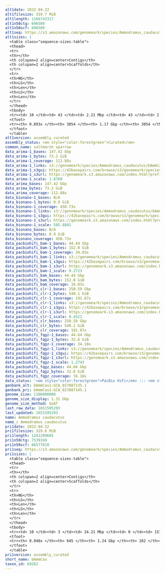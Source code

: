 ```yaml
---
alt1date: 2022-04-22
alt1filesize: 319.7 MiB
alt1length: 1166743317
alt1n50ctg: 696509
alt1n50scf: 696509
alt1seq: https://s3.amazonaws.com/genomeark/species/Ammodramus_caudacutus/bAmmCau1/assembly_curated/bAmmCau1.alt.cur.20220422.fasta.gz
alt1sizes: |
  <table class="sequence-sizes-table">
  <thead>
  <tr>
  <th></th>
  <th colspan=2 align=center>Contigs</th>
  <th colspan=2 align=center>Scaffolds</th>
  </tr>
  <tr>
  <th>NG</th>
  <th>LG</th>
  <th>Len</th>
  <th>LG</th>
  <th>Len</th>
  </tr>
  </thead>
  <tbody>
  <tr><td> 10 </td><td> 43 </td><td> 2.21 Mbp </td><td> 43 </td><td> 2.21 Mbp </td></tr>  <tr><td> 20 </td><td> 115 </td><td> 1.55 Mbp </td><td> 115 </td><td> 1.55 Mbp </td></tr>  <tr><td> 30 </td><td> 214 </td><td> 1.15 Mbp </td><td> 214 </td><td> 1.15 Mbp </td></tr>  <tr><td> 40 </td><td> 340 </td><td> 0.91 Mbp </td><td> 340 </td><td> 0.91 Mbp </td></tr>  <tr style="background-color:#cccccc;"><td> 50 </td><td> 504 </td><td> 0.70 Mbp </td><td> 504 </td><td> 0.70 Mbp </td></tr>  <tr><td> 60 </td><td> 725 </td><td> 0.51 Mbp </td><td> 725 </td><td> 0.51 Mbp </td></tr>  <tr><td> 70 </td><td> 1027 </td><td> 363.46 Kbp </td><td> 1027 </td><td> 363.46 Kbp </td></tr>  <tr><td> 80 </td><td> 1508 </td><td> 198.74 Kbp </td><td> 1508 </td><td> 198.74 Kbp </td></tr>  <tr><td> 90 </td><td> 0 </td><td>  </td><td> 0 </td><td>  </td></tr>  <tr><td> 100 </td><td> 0 </td><td>  </td><td> 0 </td><td>  </td></tr>  </tbody>
  <tfoot>
  <tr><th> 0.893x </th><th> 3054 </th><th> 1.17 Gbp </th><th> 3054 </th><th> 1.17 Gbp </th></tr>
  </tfoot>
  </table>
alt1version: assembly_curated
assembly_status: <em style="color:forestgreen">Curated</em>
common_name: saltmarsh sparrow
data_arima-1_bases: 147.42 Gbp
data_arima-1_bytes: 73.2 GiB
data_arima-1_coverage: 112.88x
data_arima-1_links: s3://genomeark/species/Ammodramus_caudacutus/bAmmCau1/genomic_data/arima/<br>
data_arima-1_s3gui: https://42basepairs.com/browse/s3/genomeark/species/Ammodramus_caudacutus/bAmmCau1/genomic_data/arima/
data_arima-1_s3url: https://genomeark.s3.amazonaws.com/index.html?prefix=species/Ammodramus_caudacutus/bAmmCau1/genomic_data/arima/
data_arima-1_scale: 1.8760
data_arima_bases: 147.42 Gbp
data_arima_bytes: 73.2 GiB
data_arima_coverage: 112.88x
data_bionano-1_bases: N/A
data_bionano-1_bytes: 0.9 GiB
data_bionano-1_coverage: 450.73x
data_bionano-1_links: s3://genomeark/species/Ammodramus_caudacutus/bAmmCau1/genomic_data/bionano/<br>
data_bionano-1_s3gui: https://42basepairs.com/browse/s3/genomeark/species/Ammodramus_caudacutus/bAmmCau1/genomic_data/bionano/
data_bionano-1_s3url: https://genomeark.s3.amazonaws.com/index.html?prefix=species/Ammodramus_caudacutus/bAmmCau1/genomic_data/bionano/
data_bionano-1_scale: 585.8801
data_bionano_bases: N/A
data_bionano_bytes: 0.9 GiB
data_bionano_coverage: 450.73x
data_pacbiohifi_bam-1_bases: 44.44 Gbp
data_pacbiohifi_bam-1_bytes: 152.0 GiB
data_pacbiohifi_bam-1_coverage: 34.03x
data_pacbiohifi_bam-1_links: s3://genomeark/species/Ammodramus_caudacutus/bAmmCau1/genomic_data/pacbio_hifi/<br>
data_pacbiohifi_bam-1_s3gui: https://42basepairs.com/browse/s3/genomeark/species/Ammodramus_caudacutus/bAmmCau1/genomic_data/pacbio_hifi/
data_pacbiohifi_bam-1_s3url: https://genomeark.s3.amazonaws.com/index.html?prefix=species/Ammodramus_caudacutus/bAmmCau1/genomic_data/pacbio_hifi/
data_pacbiohifi_bam-1_scale: 0.2723
data_pacbiohifi_bam_bases: 44.44 Gbp
data_pacbiohifi_bam_bytes: 152.0 GiB
data_pacbiohifi_bam_coverage: 34.03x
data_pacbiohifi_clr-1_bases: 250.59 Gbp
data_pacbiohifi_clr-1_bytes: 540.1 GiB
data_pacbiohifi_clr-1_coverage: 191.87x
data_pacbiohifi_clr-1_links: s3://genomeark/species/Ammodramus_caudacutus/bAmmCau1/genomic_data/pacbio_hifi/<br>
data_pacbiohifi_clr-1_s3gui: https://42basepairs.com/browse/s3/genomeark/species/Ammodramus_caudacutus/bAmmCau1/genomic_data/pacbio_hifi/
data_pacbiohifi_clr-1_s3url: https://genomeark.s3.amazonaws.com/index.html?prefix=species/Ammodramus_caudacutus/bAmmCau1/genomic_data/pacbio_hifi/
data_pacbiohifi_clr-1_scale: 0.4321
data_pacbiohifi_clr_bases: 250.59 Gbp
data_pacbiohifi_clr_bytes: 540.1 GiB
data_pacbiohifi_clr_coverage: 191.87x
data_pacbiohifi_fqgz-1_bases: 44.64 Gbp
data_pacbiohifi_fqgz-1_bytes: 32.6 GiB
data_pacbiohifi_fqgz-1_coverage: 34.18x
data_pacbiohifi_fqgz-1_links: s3://genomeark/species/Ammodramus_caudacutus/bAmmCau1/genomic_data/pacbio_hifi/<br>
data_pacbiohifi_fqgz-1_s3gui: https://42basepairs.com/browse/s3/genomeark/species/Ammodramus_caudacutus/bAmmCau1/genomic_data/pacbio_hifi/
data_pacbiohifi_fqgz-1_s3url: https://genomeark.s3.amazonaws.com/index.html?prefix=species/Ammodramus_caudacutus/bAmmCau1/genomic_data/pacbio_hifi/
data_pacbiohifi_fqgz-1_scale: 1.2743
data_pacbiohifi_fqgz_bases: 44.64 Gbp
data_pacbiohifi_fqgz_bytes: 32.6 GiB
data_pacbiohifi_fqgz_coverage: 34.18x
data_status: '<em style="color:forestgreen">PacBio HiFi</em> ::: <em style="color:forestgreen">Arima</em>'
genbank_alt: bAmmCau1:GCA_027887135.1
genbank_pri: bAmmCau1:GCA_027887145.1
genome_size: 1306000000
genome_size_display: 1.31 Gbp
genome_size_method: GoAT
last_raw_data: 1651595293
last_updated: 1651595293
name: Ammodramus caudacutus
name_: Ammodramus_caudacutus
pri1date: 2022-04-22
pri1filesize: 329.6 MiB
pri1length: 1241209685
pri1n50ctg: 7539169
pri1n50scf: 66577810
pri1seq: https://s3.amazonaws.com/genomeark/species/Ammodramus_caudacutus/bAmmCau1/assembly_curated/bAmmCau1.pri.cur.20220422.fasta.gz
pri1sizes: |
  <table class="sequence-sizes-table">
  <thead>
  <tr>
  <th></th>
  <th colspan=2 align=center>Contigs</th>
  <th colspan=2 align=center>Scaffolds</th>
  </tr>
  <tr>
  <th>NG</th>
  <th>LG</th>
  <th>Len</th>
  <th>LG</th>
  <th>Len</th>
  </tr>
  </thead>
  <tbody>
  <tr><td> 10 </td><td> 3 </td><td> 24.21 Mbp </td><td> 0 </td><td> 157.15 Mbp </td></tr>  <tr><td> 20 </td><td> 10 </td><td> 17.54 Mbp </td><td> 1 </td><td> 122.01 Mbp </td></tr>  <tr><td> 30 </td><td> 18 </td><td> 14.61 Mbp </td><td> 2 </td><td> 119.29 Mbp </td></tr>  <tr><td> 40 </td><td> 28 </td><td> 10.57 Mbp </td><td> 4 </td><td> 78.53 Mbp </td></tr>  <tr style="background-color:#cccccc;"><td> 50 </td><td> 42 </td><td style="background-color:#88ff88;"> 7.54 Mbp </td><td> 6 </td><td style="background-color:#88ff88;"> 66.58 Mbp </td></tr>  <tr><td> 60 </td><td> 63 </td><td> 5.28 Mbp </td><td> 8 </td><td> 44.36 Mbp </td></tr>  <tr><td> 70 </td><td> 93 </td><td> 3.54 Mbp </td><td> 12 </td><td> 22.58 Mbp </td></tr>  <tr><td> 80 </td><td> 142 </td><td> 1.91 Mbp </td><td> 19 </td><td> 13.15 Mbp </td></tr>  <tr><td> 90 </td><td> 265 </td><td> 486.75 Kbp </td><td> 37 </td><td> 2.23 Mbp </td></tr>  <tr><td> 100 </td><td> 0 </td><td>  </td><td> 0 </td><td>  </td></tr>  </tbody>
  <tfoot>
  <tr><th> 0.948x </th><th> 645 </th><th> 1.24 Gbp </th><th> 282 </th><th> 1.24 Gbp </th></tr>
  </tfoot>
  </table>
pri1version: assembly_curated
short_name: bAmmCau
taxon_id: 69262
---
```

